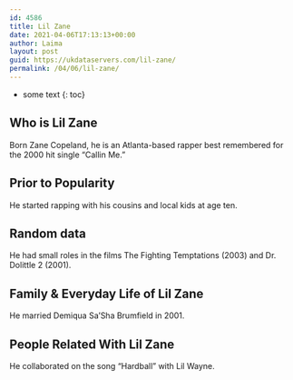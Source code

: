 ```yaml
---
id: 4586
title: Lil Zane
date: 2021-04-06T17:13:13+00:00
author: Laima
layout: post
guid: https://ukdataservers.com/lil-zane/
permalink: /04/06/lil-zane/
---
```


* some text
{: toc}


## Who is Lil Zane
                  
                  
                  
Born Zane Copeland, he is an Atlanta-based rapper best remembered for the 2000 hit single &#8220;Callin Me.&#8221;
                  
              
            
              
            
                
                
                
## Prior to Popularity
                  
                  
                  
He started rapping with his cousins and local kids at age ten.
                  
              
            
              
            
                
                
                
## Random data
                  
                  
                  
He had small roles in the films The Fighting Temptations (2003) and Dr. Dolittle 2 (2001).
                  
              
            
              
            
                
                
                
## Family & Everyday Life of Lil Zane
                  
                  
                  
He married Demiqua Sa&#8217;Sha Brumfield in 2001.
                  
              
            
              
            
                
                
                
## People Related With Lil Zane
                  
                  
                  
He collaborated on the song &#8220;Hardball&#8221; with Lil Wayne.
                  
              
            
              
            
                
              
            
              
              
            
            
              
            
          
          
          
